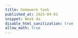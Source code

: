 ```yaml
---
title: homework task
published_at: 2025-04-01
snippet: Week 4a
disable_html_sanitization: true
allow_math: true
---
```

